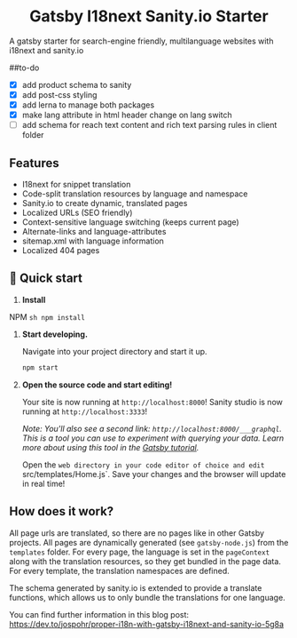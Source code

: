 <h1 align="center">
  Gatsby I18next Sanity.io Starter
</h1>

A gatsby starter for search-engine friendly, multilanguage websites with i18next and sanity.io

##to-do

- [x] add product schema to sanity
- [x] add post-css styling
- [x] add lerna to manage both packages
- [x] make lang attribute in html header change on lang switch
- [ ] add schema for reach text content and rich text parsing rules in client folder

## Features

- I18next for snippet translation
- Code-split translation resources by language and namespace
- Sanity.io to create dynamic, translated pages
- Localized URLs (SEO friendly)
- Context-sensitive language switching (keeps current page)
- Alternate-links and language-attributes
- sitemap.xml with language information
- Localized 404 pages


## 🚀 Quick start

1.  **Install**

NPM
    ```sh
    npm install
    ```

1.  **Start developing.**

    Navigate into your project directory and start it up.

    ```sh
    npm start
    ```

1.  **Open the source code and start editing!**

    Your site is now running at `http://localhost:8000`!
    Sanity studio is now running at `http://localhost:3333`!

    _Note: You'll also see a second link: _`http://localhost:8000/___graphql`_. This is a tool you can use to experiment with querying your data. Learn more about using this tool in the [Gatsby tutorial](https://www.gatsbyjs.org/tutorial/part-five/#introducing-graphiql)._

    Open the `web directory in your code editor of choice and edit `src/templates/Home.js`. Save your changes and the browser will update in real time!

## How does it work?

All page urls are translated, so there are no pages like in other Gatsby projects. All pages are dynamically generated (see `gatsby-node.js`) from the `templates` folder.
For every page, the language is set in the `pageContext` along with the translation resources, so they get bundled in the page data. For every template, the translation namespaces are defined.

The schema generated by sanity.io is extended to provide a translate functions, which allows us to only bundle the translations for one language.

You can find further information in this blog post: https://dev.to/jospohr/proper-i18n-with-gatsby-i18next-and-sanity-io-5g8a


